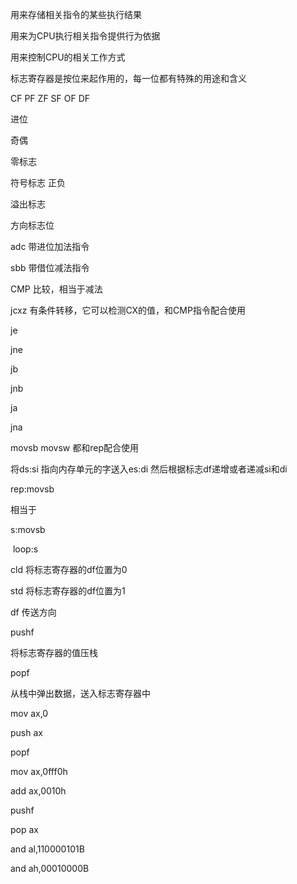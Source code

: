 用来存储相关指令的某些执行结果

用来为CPU执行相关指令提供行为依据

用来控制CPU的相关工作方式



标志寄存器是按位来起作用的，每一位都有特殊的用途和含义



CF  PF  ZF  SF  OF  DF  



进位

奇偶

零标志

符号标志  正负

溢出标志

方向标志位



adc   带进位加法指令

sbb   带借位减法指令

CMP   比较，相当于减法





jcxz  有条件转移，它可以检测CX的值，和CMP指令配合使用

je

jne

jb

jnb

ja

jna









movsb  movsw   都和rep配合使用



将ds:si  指向内存单元的字送入es:di  然后根据标志df递增或者递减si和di



rep:movsb 

相当于

s:movsb

​	loop:s



cld   将标志寄存器的df位置为0

std   将标志寄存器的df位置为1



df  传送方向





pushf  

将标志寄存器的值压栈





popf

从栈中弹出数据，送入标志寄存器中



mov  ax,0

push  ax

popf

mov ax,0fff0h

add  ax,0010h

pushf

pop  ax

and  al,110000101B

and  ah,00010000B